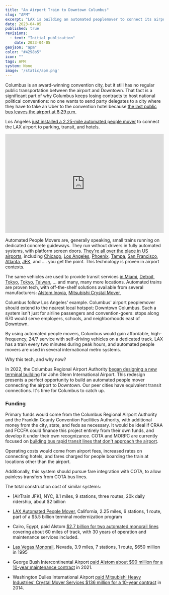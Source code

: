 ```yaml
---
title: "An Airport Train to Downtown Columbus"
slug: "APM"
excerpt: "LAX is building an automated peoplemover to connect its airport to its transit system. Why can't Columbus?"
date: 2023-04-05
published: true
revisions:
  - text: "Initial publication"
    date: 2023-04-05
geojson: "apm"
color: "#4298b5"
icon: ""
tags: APM
system: None
image: '/static/apm.png'
---
```


Columbus is an award-winning convention city, but it still has no regular public transportation between the airport and Downtown. That fact is a significant part of why Columbus keeps losing contracts to host national political conventions: no one wants to send party delegates to a city where they have to take an Uber to the convention hotel because [the last public bus leaves the airport at 8:29 p.m.](https://www.cota.com/timetables/7.pdf)

Los Angeles [just installed a 2.25-mile automated people mover](https://web.archive.org/web/20220328204906/https://thepointsguy.com/news/new-lax-people-movers-on-track-for-2023-completion/) to connect the LAX airport to parking, transit, and hotels.

<iframe width="100%" height="315" src="https://www.youtube.com/embed/ybql0RXXtHc" title="RM Transit: Modern Metro Systems Where You'd Least Expect! Airport People Movers" frameborder="0" allow="accelerometer; autoplay; clipboard-write; encrypted-media; gyroscope; picture-in-picture; web-share" allowfullscreen></iframe>

Automated People Movers are, generally speaking, small trains running on dedicated concrete guideways. They run without drivers in fully automated systems, with platform screen doors. [They're all over the place in US airports](https://en.wikipedia.org/wiki/List_of_airport_people_mover_systems), including [Chicago](https://en.wikipedia.org/wiki/Airport_Transit_System), [Los Angeles](https://en.wikipedia.org/wiki/LAX_Automated_People_Mover), [Phoenix](https://en.wikipedia.org/wiki/PHX_Sky_Train), [Tampa](https://en.wikipedia.org/wiki/Tampa_International_Airport_People_Movers), [San Francisco](https://en.wikipedia.org/wiki/AirTrain_(San_Francisco_International_Airport)), [Atlanta](https://en.wikipedia.org/wiki/ATL_SkyTrain), [JFK](https://en.wikipedia.org/wiki/AirTrain_JFK), and .... you get the point. This technology is proven in airport contexts.

The same vehicles are used to provide transit services [in Miami](https://en.wikipedia.org/wiki/Metromover), [Detroit](https://en.wikipedia.org/wiki/Detroit_People_Mover), [Tokyo](https://en.wikipedia.org/wiki/Yurikamome), [Tokyo](https://en.wikipedia.org/wiki/Nippori-Toneri_Liner), [Taiwan](https://en.wikipedia.org/wiki/Wenhu_line), ... and many, many more locations. Automated trains are proven tech, with off-the-shelf solutions available from several manufacturers: [Alstom Inovia](https://en.wikipedia.org/wiki/Alstom_Innovia), [Mitsubishi Crystal Mover](https://en.wikipedia.org/wiki/Crystal_Mover), 

Columbus follow Los Angeles' example. Columbus' airport peoplemover should extend to the nearest local hotspot: Downtown Columbus. Such a system isn't just for airline passengers and convention-goers: stops along 670 would serve employers, schools, and neighborhoods east of Downtown.

By using automated people movers, Columbus would gain affordable, high-frequency, 24/7 service with self-driving vehicles on a dedicated track. LAX has a train every two minutes during peak hours, and automated people movers are used in several international metro systems.

Why this tech, and why now?

In 2022, the Columbus Regional Airport Authority [began designing a new terminal building](https://flycolumbus.com/at-port-columbus/terminal-modernization-program) for John Glenn International Airport. This redesign presents a perfect opportunity to build an automated people mover connecting the airport to Downtown. Our peer cities have equivalent transit connections. It's time for Columbus to catch up.

### Funding

Primary funds would come from the Columbus Regional Airport Authority and the Franklin County Convention Facilities Authority, with additional money from the city, state, and feds as necessary. It would be ideal if CRAA and FCCFA could finance this project entirely from their own funds, and develop it under their own recognizance. COTA and MORPC are currently focused on [building bus rapid transit lines that don't approach the airport](https://linkuscolumbus.com/corridors/). 

Operating costs would come from airport fees, increased rates on connecting hotels, and fares charged for people boarding the train at locations other than the airport.

Additionally, this system should pursue fare integration with COTA, to allow painless transfers from COTA bus lines.

The total construction cost of similar systems:

- [AirTrain JFK], NYC, 8.1 miles, 9 stations, three routes, 20k daily ridership, about $2 billion
- [LAX Automated People Mover](https://en.wikipedia.org/wiki/LAX_Automated_People_Mover), California, 2.25 miles, 6 stations, 1 route, part of a $5.5 billion terminal modernization program
- Cairo, Egypt, paid Alstom [$2.7 billion for two automated monorail lines](https://www.alstom.com/monorail-story-greater-cairo) covering about 60 miles of track, with 30 years of operation and maintenance services included.
- [Las Vegas Monorail](https://en.wikipedia.org/wiki/Las_Vegas_Monorail), Nevada, 3.9 miles, 7 stations, 1 route, $650 million in 1995

- George Bush Intercontinental Airport [paid Alstom about $90 million for a 10-year maintenance contract](https://www.alstom.com/press-releases-news/2021/4/alstom-operate-and-maintain-innovia-people-mover-system-houstons-george-bush-intercontinental-airport) in 2021.
- Washington Dulles International Airport [paid Mitsubishi Heavy Industries' Crystal Mover Services $136 million for a 10-year contract](https://www.thefreelibrary.com/Washington+Dulles+International+Airport+renews+contract+with+Crystal...-a0392166934) in 2014.

